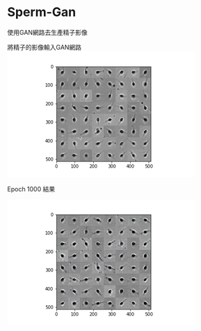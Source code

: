 # Sperm-Gan
使用GAN網路去生產精子影像

將精子的影像輸入GAN網路
!['input image'](https://github.com/birsbear/Sperm-Gan/blob/master/Input%20image_1000.png)

Epoch 1000 結果

!['epoch 1000'](https://github.com/birsbear/Sperm-Gan/blob/master/generator_total_1000.png)
